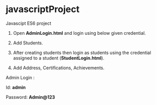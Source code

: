 # javascriptProject
Javascipt ES6 project

1) Open **AdminLogin.html** and login using below given credential.

2) Add Students.

3) After creating students then login as students using the credential assigned to a student (**StudentLogin.html**).

4) Add Address, Certifications, Achievements.


Admin Login :

Id: **admin**

Password: **Admin@123**
